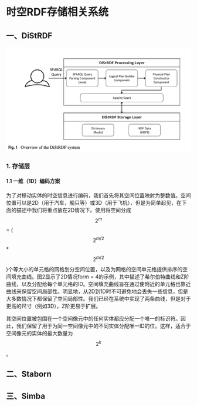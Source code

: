 # 时空RDF存储相关系统



## 一、DiStRDF



![QQ20210418-134408@2x](模型与存储方式整理/QQ20210418-134408@2x.png)

### 1. 存储层

#### 1.1 一维（1D）编码方案

为了对移动实体的时空信息进行编码，我们首先将其空间位置映射为整数值。空间位置可以是2D（用于汽车，船只等）或3D（用于飞机），但是为简单起见，在下面的描述中我们将重点放在2D情况下。使用将空间分成$$2^m$$ = ($$2^{m/2}$$ *$$2^{m/2}$$)个等大小的单元格的网格划分空间位置，以及为网格的空间单元格提供排序的空间填充曲线。图2显示了2D情况form = 4的示例，其中描述了希尔伯特曲线和Z阶曲线，以及分配给每个单元格的ID。空间填充曲线旨在通过使附近的单元格也靠近曲线来保留空间局部性。明显地，从2D到1D时不可避免地会丢失一些信息，但是大多数情况下都保留了空间局部性。我们已经在系统中实现了两条曲线，但是对于更高的尺寸（例如3D），Z阶更易于扩展。

其空间位置被包围在一个空间像元中的任何实体都应分配一个唯一的标识符。因此，我们保留了用于为同一空间像元中的不同实体分配唯一ID的位。这样，适合于空间像元的实体的最大数量为$$2^k$$。

## 二、Staborn

## 三、Simba

